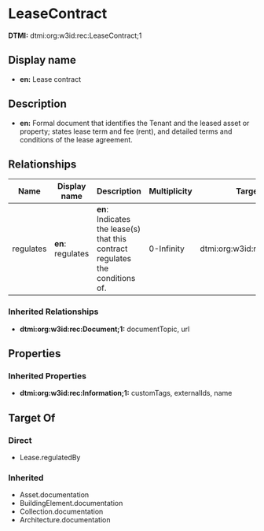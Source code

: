 # LeaseContract
**DTMI:** dtmi:org:w3id:rec:LeaseContract;1
## Display name
- **en:** Lease contract
## Description
- **en:** Formal document that identifies the Tenant and the leased asset or property; states lease term and fee (rent), and detailed terms and conditions of the lease agreement.
## Relationships
|Name|Display name|Description|Multiplicity|Target|Properties|Writable|
|-|-|-|-|-|-|-|
|regulates|**en**: regulates|**en**: Indicates the lease(s) that this contract regulates the conditions of.|0-Infinity|dtmi:org:w3id:rec:Lease;1||True|
### Inherited Relationships
* **dtmi:org:w3id:rec:Document;1:** documentTopic, url
## Properties
### Inherited Properties
* **dtmi:org:w3id:rec:Information;1:** customTags, externalIds, name
## Target Of
### Direct
* Lease.regulatedBy
### Inherited
* Asset.documentation
* BuildingElement.documentation
* Collection.documentation
* Architecture.documentation
